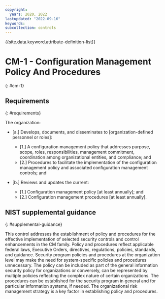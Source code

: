 ```yaml
---
copyright:
  years: 2020, 2022
lastupdated: "2022-09-16"
keywords: 
subcollection: controls
---
```


{{site.data.keyword.attribute-definition-list}}

# CM-1 - Configuration Management Policy And Procedures
{: #cm-1}

## Requirements
{: #requirements}

The organization:

- \[a.\] Develops, documents, and disseminates to [organization-defined personnel or roles]:

  - \[1.\] A configuration management policy that addresses purpose, scope, roles, responsibilities, management commitment, coordination among organizational entities, and compliance; and
  - \[2.\] Procedures to facilitate the implementation of the configuration management policy and associated configuration management controls; and

- \[b.\] Reviews and updates the current:

  - \[1.\] Configuration management policy [at least annually]; and
  - \[2.\] Configuration management procedures [at least annually].

## NIST supplemental guidance
{: #supplemental-guidance}

This control addresses the establishment of policy and procedures for the effective implementation of selected security controls and control enhancements in the CM family. Policy and procedures reflect applicable federal laws, Executive Orders, directives, regulations, policies, standards, and guidance. Security program policies and procedures at the organization level may make the need for system-specific policies and procedures unnecessary. The policy can be included as part of the general information security policy for organizations or conversely, can be represented by multiple policies reflecting the complex nature of certain organizations. The procedures can be established for the security program in general and for particular information systems, if needed. The organizational risk management strategy is a key factor in establishing policy and procedures.


